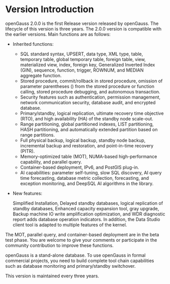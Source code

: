 # Version Introduction<a name="EN-US_TOPIC_0289899200"></a>

openGauss 2.0.0 is the first Release version released by openGauss. The lifecycle of this version is three years. The 2.0.0 version is compatible with the earlier versions. Main functions are as follows:

-   Inherited functions:
    -   SQL standard syntax, UPSERT, data type, XML type, table, temporary table, global temporary table, foreign table, view, materialized view, index, foreign key, Generalized Inverted Index \(GIN\), sequence, function, trigger, ROWNUM, and MEDIAN aggregate function.
    -   Stored procedure, commit/rollback in stored procedure, omission of parameter parentheses \(\) from the stored procedure or function calling, stored procedure debugging, and autonomous transaction.
    -   Security features such as authentication, permission management, network communication security, database audit, and encrypted database.
    -   Primary/standby, logical replication, ultimate recovery time objective \(RTO\), and high availability \(HA\) of the standby node scale-out.
    -   Range partitioning, global partitioned indexes, LIST partitioning, HASH partitioning, and automatically extended partition based on range partitions.
    -   Full physical backup, logical backup, standby node backup, incremental backup and restoration, and point-in-time recovery \(PITR\).
    -   Memory-optimized table \(MOT\), NUMA-based high-performance capability, and parallel query.
    -   Container-based deployment, IPv6, and PostGIS plug-in.
    -   AI capabilities: parameter self-tuning, slow SQL discovery, AI query time forecasting, database metric collection, forecasting, and exception monitoring, and DeepSQL AI algorithms in the library.

-   New features:

     Simplified Installation, Delayed standby databases, logical replication of standby databases, Enhanced capacity expansion tool, gray upgrade, Backup machine IO write amplification optimization, and WDR diagnostic report adds database operation indicators. In addition, the Data Studio client tool is adapted to multiple features of the kernel.


The MOT, parallel query, and container-based deployment are in the beta test phase. You are welcome to give your comments or participate in the community contribution to improve these functions.

openGauss is a stand-alone database. To use openGauss in formal commercial projects, you need to build complete tool chain capabilities such as database monitoring and primary/standby switchover.

This version is maintained every  three years.

